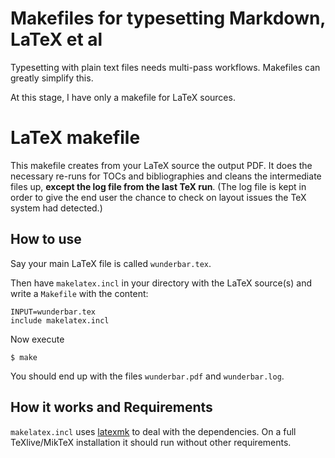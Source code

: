 # Makefiles for typesetting Markdown, LaTeX et al

Typesetting with plain text files needs multi-pass workflows. Makefiles can
greatly simplify this.

At this stage, I have only a makefile for  LaTeX sources.

# LaTeX makefile

This makefile creates from your LaTeX source the output PDF. It does the necessary re-runs for TOCs and bibliographies and cleans the intermediate files up, **except the log file from the last TeX run**. (The log file is kept in order to give the end user the chance to check on layout issues the TeX system had detected.)

## How to use

Say your main LaTeX file is called `wunderbar.tex`.

Then have `makelatex.incl` in your directory with the  LaTeX source(s) and write a `Makefile` with the content:

    INPUT=wunderbar.tex
    include makelatex.incl

Now execute

    $ make

You should end up with the files `wunderbar.pdf` and `wunderbar.log`.

## How it works and Requirements

`makelatex.incl` uses [latexmk][latexmk] to deal with the dependencies. On a full TeXlive/MikTeX installation it should run without other requirements.

[latexmk]: http://www.ctan.org/pkg/latexmk/




